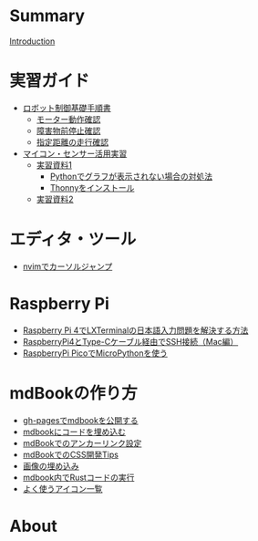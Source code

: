 # Summary

[Introduction](README.md)

# 実習ガイド
- [ロボット制御基礎手順書](robot_basis/README.md)
    - [モーター動作確認](robot_basis/robot_basis_250710.md)
    - [障害物前停止確認](robot_basis/robot_basis_250717.md)
    - [指定距離の走行確認](robot_basis/robot_basis_250723.md)
- [マイコン・センサー活用実習](teaching_advanced/README.md)
    - [実習資料1](teaching_advanced/lesson1.md)
        - [Pythonでグラフが表示されない場合の対処法](teaching_advanced/matplotlib-troubleshooting.md)
        - [Thonnyをインストール](teaching_advanced/install_thonny.md)
    - [実習資料2](teaching_advanced/lesson2.md)
<!-- 
- [OLEDコネクタ ハンダ付け手順書](oled_connector_250717.md)
-->

# エディタ・ツール
- [nvimでカーソルジャンプ](nvim_cursor_jump.md)

# Raspberry Pi
- [Raspberry Pi 4でLXTerminalの日本語入力問題を解決する方法](raspberrypi_japanese_input_fix.md)
- [RaspberryPi4とType-Cケーブル経由でSSH接続（Mac編）](raspberrypi4_connect_via_ssh_mac.md)
- [RaspberryPi PicoでMicroPythonを使う](raspberrypi_pico_micropython_setup.md)

# mdBookの作り方
- [gh-pagesでmdbookを公開する](how_to_deploy_from_gh-pages.md)
- [mdbookにコードを埋め込む](how_to_embed_code_from_files.md)
- [mdBookでのアンカーリンク設定](anchor_links_in_mdbook.md)
- [mdBookでのCSS開発Tips](css_tips_for_mdbook.md)
- [画像の埋め込み](how_to_embed_imagefile.md)
- [mdbook内でRustコードの実行](how_to_use_playground.md)
- [よく使うアイコン一覧](icon.md)

<!--
# その他の例
- [Nested example](nested/README.md)
    - [My First Chapter](my-first-chapter.md)
    - [Sub-chapter](nested/sub-chapter.md)
    - [なぜ固有ベクトルで行列の対角化ができるか](nested/det.md)
-->

# About

